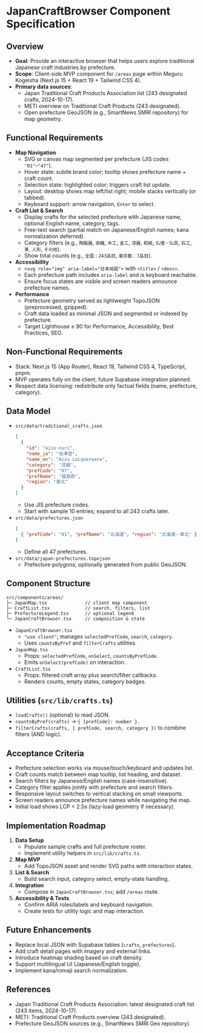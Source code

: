 # JapanCraftBrowser Component Specification

## Overview
- **Goal**: Provide an interactive browser that helps users explore traditional Japanese craft industries by prefecture.
- **Scope**: Client-side MVP component for `/areas` page within Meguru Kogeisha (Next.js 15 + React 19 + Tailwind CSS 4).
- **Primary data sources**:  
  - Japan Traditional Craft Products Association list (243 designated crafts, 2024-10-17).  
  - METI overview on Traditional Craft Products (243 designated).  
  - Open prefecture GeoJSON (e.g., SmartNews SMRI repository) for map geometry.

## Functional Requirements
- **Map Navigation**
  - SVG or canvas map segmented per prefecture (JIS codes `"01"`–`"47"`).
  - Hover state: subtle brand color; tooltip shows prefecture name + craft count.
  - Selection state: highlighted color; triggers craft list update.
  - Layout: desktop shows map left/list right; mobile stacks vertically (or tabbed).
  - Keyboard support: arrow navigation, `Enter` to select.
- **Craft List & Search**
  - Display crafts for the selected prefecture with Japanese name, optional English name, category, tags.
  - Free-text search (partial match on Japanese/English names; kana normalization deferred).
  - Category filters (e.g., `陶磁器`, `染織`, `木工`, `金工`, `漆器`, `和紙`, `仏壇・仏具`, `石工`, `革`, `人形`, `その他`).
  - Show total counts (e.g., `全国：243品目`, `東京都：7品目`).
- **Accessibility**
  - `<svg role="img" aria-label="日本地図">` with `<title>` / `<desc>`.
  - Each prefecture path includes `aria-label` and is keyboard reachable.
  - Ensure focus states are visible and screen readers announce prefecture names.
- **Performance**
  - Prefecture geometry served as lightweight TopoJSON (preprocessed, gzipped).
  - Craft data loaded as minimal JSON and segmented or indexed by prefecture.
  - Target Lighthouse ≥ 90 for Performance, Accessibility, Best Practices, SEO.

## Non-Functional Requirements
- Stack: Next.js 15 (App Router), React 19, Tailwind CSS 4, TypeScript, pnpm.
- MVP operates fully on the client; future Supabase integration planned.
- Respect data licensing: redistribute only factual fields (name, prefecture, category).

## Data Model
- `src/data/traditional_crafts.json`
  ```json
  [
    {
      "id": "aizu-nuri",
      "name_ja": "会津塗",
      "name_en": "Aizu Lacquerware",
      "category": "漆器",
      "prefCode": "07",
      "prefName": "福島県",
      "region": "東北"
    }
  ]
  ```
  - Use JIS prefecture codes.
  - Start with sample 10 entries; expand to all 243 crafts later.
- `src/data/prefectures.json`
  ```json
  [
    { "prefCode": "01", "prefName": "北海道", "region": "北海道・東北" }
  ]
  ```
  - Define all 47 prefectures.
- `src/data/japan-prefectures.topojson`
  - Prefecture polygons; optionally generated from public GeoJSON.

## Component Structure
```
src/components/areas/
├─ JapanMap.tsx              // client map component
├─ CraftList.tsx             // search, filters, list
├─ PrefectureLegend.tsx      // optional legend
└─ JapanCraftBrowser.tsx     // composition & state
```
- `JapanCraftBrowser.tsx`
  - `"use client"`; manages `selectedPrefCode`, `search`, `category`.
  - Uses `countsByPref` and `filterCrafts` utilities.
- `JapanMap.tsx`
  - Props: `selectedPrefCode`, `onSelect`, `countsByPrefCode`.
  - Emits `onSelect(prefCode)` on interaction.
- `CraftList.tsx`
  - Props: filtered craft array plus search/filter callbacks.
  - Renders counts, empty states, category badges.

## Utilities (`src/lib/crafts.ts`)
- `loadCrafts()` (optional) to read JSON.
- `countsByPref(crafts)` → `{ [prefCode]: number }`.
- `filterCrafts(crafts, { prefCode, search, category })` to combine filters (AND logic).

## Acceptance Criteria
- Prefecture selection works via mouse/touch/keyboard and updates list.
- Craft counts match between map tooltip, list heading, and dataset.
- Search filters by Japanese/English names (case-insensitive).
- Category filter applies jointly with prefecture and search filters.
- Responsive layout switches to vertical stacking on small viewports.
- Screen readers announce prefecture names while navigating the map.
- Initial load shows LCP < 2.5s (lazy-load geometry if necessary).

## Implementation Roadmap
1. **Data Setup**
   - Populate sample crafts and full prefecture roster.
   - Implement utility helpers in `src/lib/crafts.ts`.
2. **Map MVP**
   - Add TopoJSON asset and render SVG paths with interaction states.
3. **List & Search**
   - Build search input, category select, empty-state handling.
4. **Integration**
   - Compose in `JapanCraftBrowser.tsx`; add `/areas` route.
5. **Accessibility & Tests**
   - Confirm ARIA roles/labels and keyboard navigation.
   - Create tests for utility logic and map interaction.

## Future Enhancements
- Replace local JSON with Supabase tables (`crafts`, `prefectures`).
- Add craft detail pages with imagery and external links.
- Introduce heatmap shading based on craft density.
- Support multilingual UI (Japanese/English toggle).
- Implement kana/romaji search normalization.

## References
- Japan Traditional Craft Products Association: latest designated craft list (243 items, 2024-10-17).
- METI: Traditional Craft Products overview (243 designated).
- Prefecture GeoJSON sources (e.g., SmartNews SMRI Geo repository).
